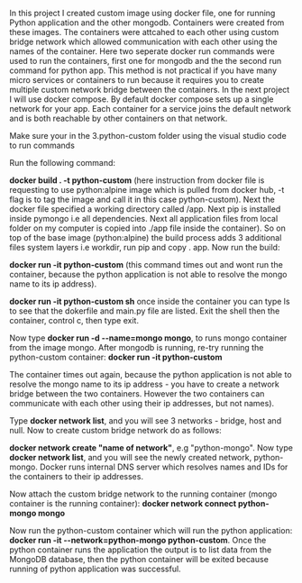In this project I created custom image using docker file, one for running Python application and the other mongodb. Containers were created from these images. The containers were attcahed to each other using custom bridge network which allowed communication with each other using the names of the container. Here two seperate docker run commands were used to run the containers, first one for mongodb and the the second run command for python app. This method is not practical if you have many micro services or containers to run because it requires you to create multiple custom network bridge between the containers. In the next project I will use docker compose. By default docker compose sets up a single network for your app. Each container for a service joins the default network and is both reachable by other containers on that network.

Make sure your in the 3.python-custom folder using the visual studio code to run commands

Run the following command:

**docker build . -t python-custom** (here instruction from docker file is requesting to use python:alpine image which is pulled from docker hub, -t flag is to tag the image and call it in this case python-custom). Next the docker file specified a working directory called /app. Next pip is installed inside pymongo i.e all dependencies. Next all application files from local folder on my computer is copied into ./app file inside the container). So on top of the base image (python:alpine) the build process adds 3 additional files system layers i.e workdir, run pip and copy . app. Now run the build:

**docker run -it python-custom** (this command times out and wont run the container, because the python application is not able to resolve the mongo name to its ip address).

**docker run -it python-custom sh**
once inside the container you can type ls to see that the dokerfile and main.py file are listed. Exit the shell then the container, control c, then type exit.

Now type **docker run -d --name=mongo mongo**, to runs mongo container from the image mongo. After mongodb is running, re-try running the python-custom container:
**docker run -it python-custom**

The container times out again, because the python application is not able to resolve the mongo name to its ip address - you have to create a network bridge between the two containers. However the two containers can communicate with each other using their ip addresses, but not names).

Type **docker network list**, and you will see 3 networks - bridge, host and null.
Now to create custom bridge network do as follows:

**docker network create "name of network"**, e.g "python-mongo".
Now type **docker network list**, and you will see the newly created network, python-mongo. Docker runs internal DNS server which resolves names and IDs for the containers to their ip addresses.

Now attach the custom bridge network to the running container (mongo container is the running container):
**docker network connect python-mongo mongo**

Now run the python-custom container which will run the python application:
**docker run -it --network=python-mongo python-custom**.
Once the python container runs the application the output is to list data from the MongoDB database, then the python container will be exited because running of python application was successful.
